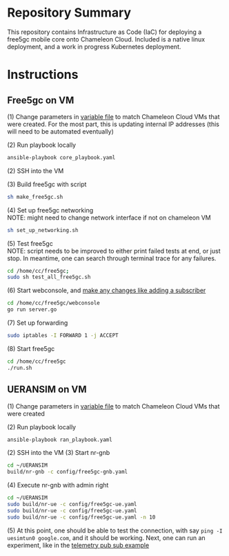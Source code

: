 # Repository Summary
This repository contains Infrastructure as Code (IaC) for deploying a free5gc mobile core onto Chameleon Cloud.
Included is a native linux deployment, and a work in progress Kubernetes deployment.



# Instructions
## Free5gc on VM
(1) Change parameters in [variable file](./iac/variables.yaml) to match Chameleon Cloud VMs that were created.
For the most part, this is updating internal IP addresses (this will need to be automated eventually)

(2) Run playbook locally
  ```sh
  ansible-playbook core_playbook.yaml
  ```
(2) SSH into the VM

(3) Build free5gc with script
``` sh
sh make_free5gc.sh
```

(4) Set up free5gc networking \
NOTE: might need to change network interface if not on chameleon VM
``` sh
sh set_up_networking.sh
```

(5) Test free5gc \
NOTE: script needs to be improved to either print failed tests at end, or just stop.
In meantime, one can search through terminal trace for any failures.
``` sh
cd /home/cc/free5gc;
sudo sh test_all_free5gc.sh
```

(6) Start webconsole, and [make any changes like adding a subscriber](https://www.free5gc.org/installations/stage-3-sim-install/)
``` sh
cd /home/cc/free5gc/webconsole
go run server.go
```

(7) Set up forwarding
```sh
sudo iptables -I FORWARD 1 -j ACCEPT
```

(8) Start free5gc
```sh
cd /home/cc/free5gc
./run.sh
```

## UERANSIM on VM
(1) Change parameters in [variable file](./iac/variables.yaml) to match Chameleon Cloud VMs that were created

(2) Run playbook locally
  ```sh
  ansible-playbook ran_playbook.yaml
  ```

(2) SSH into the VM
(3) Start nr-gnb
```sh
cd ~/UERANSIM
build/nr-gnb -c config/free5gc-gnb.yaml
```
(4) Execute nr-gnb with admin right
```sh
cd ~/UERANSIM
sudo build/nr-ue -c config/free5gc-ue.yaml
sudo build/nr-ue -c config/free5gc-ue.yaml
sudo build/nr-ue -c config/free5gc-ue.yaml -n 10

```
(5) At this point, one should be able to test the connection, with say ```ping -I uesimtun0 google.com```, and it should be working.
Next, one can run an experiment, like in the [telemetry pub sub example](./tps)
